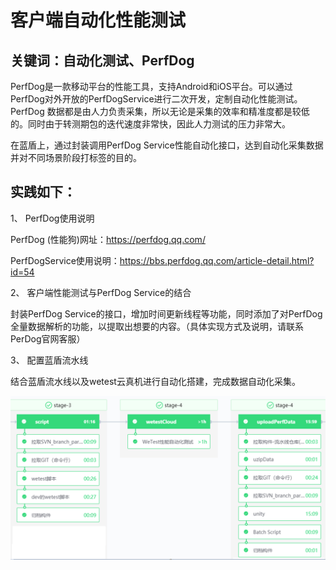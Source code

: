 # 客户端自动化性能测试


## 关键词：自动化测试、PerfDog<a id="&#x51C6;&#x5907;&#x4E8B;&#x9879;"></a>

 PerfDog是一款移动平台的性能工具，支持Android和iOS平台。可以通过PerfDog对外开放的PerfDogService进行二次开发，定制自动化性能测试。PerfDog 数据都是由人力负责采集，所以无论是采集的效率和精准度都是较低的。同时由于转测期包的迭代速度非常快，因此人力测试的压力非常大。
 
 在蓝盾上，通过封装调用PerfDog Service性能自动化接口，达到自动化采集数据并对不同场景阶段打标签的目的。


## 实践如下： <a id="&#x51C6;&#x5907;&#x4E8B;&#x9879;"></a>

1、 PerfDog使用说明

PerfDog (性能狗)网址：https://perfdog.qq.com/

PerfDogService使用说明：https://bbs.perfdog.qq.com/article-detail.html?id=54

2、 客户端性能测试与PerfDog Service的结合

封装PerfDog Service的接口，增加时间更新线程等功能，同时添加了对PerfDog 全量数据解析的功能，以提取出想要的内容。（具体实现方式及说明，请联系PerDog官网客服）

3、 配置蓝盾流水线

结合蓝盾流水线以及wetest云真机进行自动化搭建，完成数据自动化采集。


![&#x56FE;1](../../.gitbook/assets/scene-Client-performance-testing-a.png)